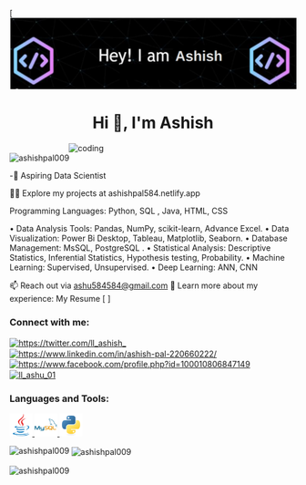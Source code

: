 [![MasterHead](https://github.com/ashishpal009/ashishpal009/blob/main/ashiiii.png)
<h1 align="center">Hi 👋, I'm Ashish</h1>
<img align="right" alt="coding" width="400" src="https://cdn.dribbble.com/users/1162077/screenshots/3848914/programmer.gif">

<p align="left"> <img src="https://komarev.com/ghpvc/?username=ashishpal009&label=Profile%20views&color=0e75b6&style=flat" alt="ashishpal009" /> </p>



-🌱 Aspiring Data Scientist

👨‍💻 Explore my projects at ashishpal584.netlify.app

  Programming Languages: Python, SQL , Java, HTML, CSS
  
• Data Analysis Tools: Pandas, NumPy, scikit-learn, Advance Excel.
• Data Visualization: Power Bi Desktop, Tableau, Matplotlib, Seaborn.
• Database Management: MsSQL, PostgreSQL .
• Statistical Analysis: Descriptive Statistics, Inferential Statistics, Hypothesis testing, Probability.
• Machine Learning: Supervised, Unsupervised.
• Deep Learning: ANN, CNN

📫 Reach out via ashu584584@gmail.com
📄 Learn more about my experience: My Resume [ ]

<h3 align="left">Connect with me:</h3>
<p align="left">
<a href="https://twitter.com/https://twitter.com/ll_ashish_" target="blank"><img align="center" src="https://raw.githubusercontent.com/rahuldkjain/github-profile-readme-generator/master/src/images/icons/Social/twitter.svg" alt="https://twitter.com/ll_ashish_" height="30" width="40" /></a>
<a href="https://linkedin.com/in/https://www.linkedin.com/in/ashish-pal-220660222/" target="blank"><img align="center" src="https://raw.githubusercontent.com/rahuldkjain/github-profile-readme-generator/master/src/images/icons/Social/linked-in-alt.svg" alt="https://www.linkedin.com/in/ashish-pal-220660222/" height="30" width="40" /></a>
<a href="https://fb.com/https://www.facebook.com/profile.php?id=100010806847149" target="blank"><img align="center" src="https://raw.githubusercontent.com/rahuldkjain/github-profile-readme-generator/master/src/images/icons/Social/facebook.svg" alt="https://www.facebook.com/profile.php?id=100010806847149" height="30" width="40" /></a>
<a href="https://instagram.com/ll_ashu_01" target="blank"><img align="center" src="https://raw.githubusercontent.com/rahuldkjain/github-profile-readme-generator/master/src/images/icons/Social/instagram.svg" alt="ll_ashu_01" height="30" width="40" /></a>
</p>

<h3 align="left">Languages and Tools:</h3>
<p align="left"> <a href="https://www.java.com" target="_blank" rel="noreferrer"> <img src="https://raw.githubusercontent.com/devicons/devicon/master/icons/java/java-original.svg" alt="java" width="40" height="40"/> </a> <a href="https://www.mysql.com/" target="_blank" rel="noreferrer"> <img src="https://raw.githubusercontent.com/devicons/devicon/master/icons/mysql/mysql-original-wordmark.svg" alt="mysql" width="40" height="40"/> </a> <a href="https://www.python.org" target="_blank" rel="noreferrer"> <img src="https://raw.githubusercontent.com/devicons/devicon/master/icons/python/python-original.svg" alt="python" width="40" height="40"/> </a> </p>

<p><img align="left" src="https://github-readme-stats.vercel.app/api/top-langs?username=ashishpal009&show_icons=true&locale=en&layout=compact" alt="ashishpal009" /></p>

<p>&nbsp;<img align="center" src="https://github-readme-stats.vercel.app/api?username=ashishpal009&show_icons=true&locale=en" alt="ashishpal009" /></p>

<p><img align="center" src="https://github-readme-streak-stats.herokuapp.com/?user=ashishpal009&" alt="ashishpal009" /></p>
